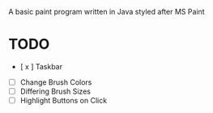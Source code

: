A basic paint program written in Java styled after MS Paint

# TODO
- [ x ] Taskbar
- [ ] Change Brush Colors
- [ ] Differing Brush Sizes
- [ ] Highlight Buttons on Click